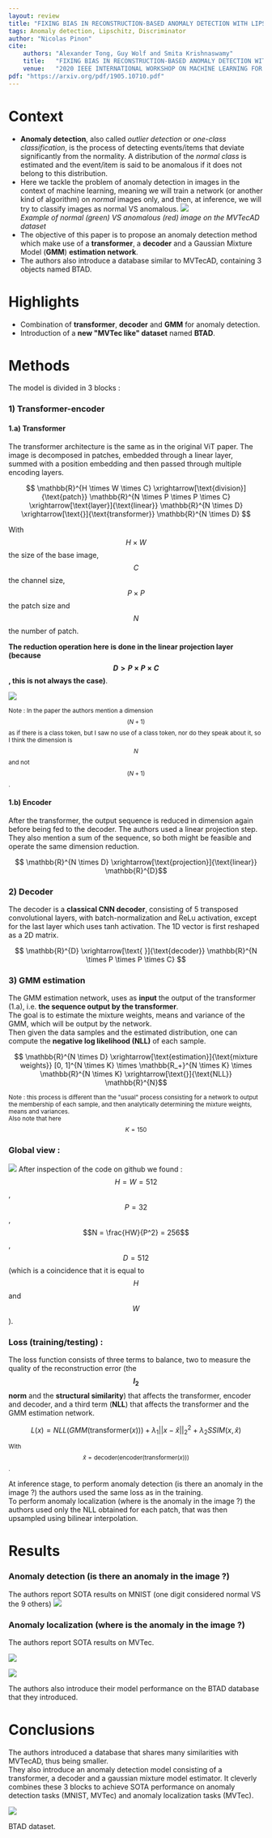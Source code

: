 ```yaml
---
layout: review
title: "FIXING BIAS IN RECONSTRUCTION-BASED ANOMALY DETECTION WITH LIPSCHITZ DISCRIMATORS"
tags: Anomaly detection, Lipschitz, Discriminator
author: "Nicolas Pinon"
cite:
    authors: "Alexander Tong, Guy Wolf and Smita Krishnaswamy"
    title:   "FIXING BIAS IN RECONSTRUCTION-BASED ANOMALY DETECTION WITH LIPSCHITZ DISCRIMATORS"
    venue:   "2020 IEEE INTERNATIONAL WORKSHOP ON MACHINE LEARNING FOR SIGNAL PROCESSING"
pdf: "https://arxiv.org/pdf/1905.10710.pdf"
---
```



# Context

* **Anomaly detection**, also called *outlier detection* or *one-class classification*, is the process of detecting events/items that deviate significantly from the normality. A distribution of the *normal class* is estimated and the event/item is said to be anomalous if it does not belong to this distribution.
* Here we tackle the problem of anomaly detection in images in the context of machine learning, meaning we will train a network (or another kind of algorithm) on *normal* images only, and then, at inference, we will try to classify images as normal VS anomalous.
![](/collections//images/VT-ADL/mvtec_ad.jpg)  
*Example of normal (green) VS anomalous (red) image on the MVTecAD dataset*
* The objective of this paper is to propose an anomaly detection method which make use of a **transformer**, a **decoder** and a Gaussian Mixture Model (**GMM**) **estimation network**.
* The authors also introduce a database similar to MVTecAD, containing 3 objects named BTAD.


# Highlights

* Combination of **transformer**, **decoder** and **GMM** for anomaly detection.
* Introduction of a **new "MVTec like" dataset** named **BTAD**.


# Methods

The model is divided in 3 blocks :

### 1) Transformer-encoder
#### 1.a) Transformer

The transformer architecture is the same as in the original ViT paper. The image is decomposed in patches, embedded through a linear layer, summed with a position embedding and then passed through multiple encoding layers.

$$ \mathbb{R}^{H \times W \times C} \xrightarrow[\text{division}]{\text{patch}}  \mathbb{R}^{N \times P \times P \times C} \xrightarrow[\text{layer}]{\text{linear}} \mathbb{R}^{N \times D} \xrightarrow[\text{}]{\text{transformer}} \mathbb{R}^{N \times D} $$  

With $$H \times W$$ the size of the base image, $$C$$ the channel size, $$P \times P$$ the patch size and $$N$$ the number of patch.  

**The reduction operation here is done in the linear projection layer (because $$D > P \times P \times C$$, this is not always the case)**.

![](/collections/images/VT-ADL/fig2_short.jpg)


<sup> Note : In the paper the authors mention a dimension $$(N+1)$$ as if there is a class token, but I saw no use of a class token, nor do they speak about it, so I think the dimension is $$N$$ and not $$(N+1)$$. </sup>   

#### 1.b) Encoder

After the transformer, the output sequence is reduced in dimension again before being fed to the decoder. The authors used a linear projection step. They also mention a sum of the sequence, so both might be feasible and operate the same dimension reduction.

$$ \mathbb{R}^{N \times D} \xrightarrow[\text{projection}]{\text{linear}} \mathbb{R}^{D}$$

### 2) Decoder

The decoder is a **classical CNN decoder**, consisting of 5 transposed convolutional layers, with batch-normalization and ReLu activation, except for the last layer which uses tanh activation. The 1D vector is first reshaped as a 2D matrix.

$$ \mathbb{R}^{D} \xrightarrow[\text{ }]{\text{decoder}} \mathbb{R}^{N \times P \times P \times C} $$



### 3) GMM estimation 

The GMM estimation network, uses as **input** the output of the transformer (1.a), i.e. **the sequence output by the transformer**.  
The goal is to estimate the mixture weights, means and variance of the GMM, which will be output by the network.  
Then given the data samples and the estimated distribution, one can compute the **negative log likelihood (NLL)** of each sample.

$$ \mathbb{R}^{N \times D} \xrightarrow[\text{estimation}]{\text{mixture weights}} [0, 1]^{N \times K} \times \mathbb{R_+}^{N \times K} \times \mathbb{R}^{N \times K} \xrightarrow[\text{}]{\text{NLL}} \mathbb{R}^{N}$$

<sup> Note : this process is different than the "usual" process consisting for a network to output the membership of each sample, and then analytically determining the mixture weights, means and variances.  
Also note that here $$K = 150$$ </sup> 


### Global view :
![](/collections/images/VT-ADL/fig2.jpg)
After inspection of the code on github we found : $$H = W = 512$$, $$P = 32$$, $$N = \frac{HW}{P^2} = 256$$, $$D = 512$$ (which is a coincidence that it is equal to $$H$$ and $$W$$).

### Loss (training/testing) :

The loss function consists of three terms to balance, two to measure the quality of the reconstruction error (the **$$l_2$$ norm** and the **structural similarity**) that affects the transformer, encoder and decoder, and a third term (**NLL**) that affects the transformer and the GMM estimation network.  


$$ L(x) = NLL(GMM(\text{transformer}(x))) + \lambda_1 ||x - \hat{x}||_2^2 + \lambda_2 SSIM(x, \hat{x}) $$

<sup> With $$\hat{x} = \text{decoder(encoder(transformer(}x\text{)))}$$. </sup> 

At inference stage, to perform anomaly detection (is there an anomaly in the image ?) the authors used the same loss as in the training.  
To perform anomaly localization (where is the anomaly in the image ?) the authors used only the NLL obtained for each patch, that was then upsampled using bilinear interpolation.

# Results	

### Anomaly detection (is there an anomaly in the image ?)

The authors report SOTA results on MNIST (one digit considered normal VS the 9 others)
![](/collections/images/VT-ADL/tab2.jpg)

### Anomaly localization (where is the anomaly in the image ?)

The authors report SOTA results on MVTec.

![](/collections/images/VT-ADL/fig3.jpg)

![](/collections/images/VT-ADL/tab3.jpg)

The authors also introduce their model performance on the BTAD database that they introduced. 

# Conclusions

The authors introduced a database that shares many similarities with MVTecAD, thus being smaller.  
They also introduce an anomaly detection model consisting of a transformer, a decoder and a gaussian mixture model estimator. It cleverly combines these 3 blocks to achieve SOTA performance on anomaly detection tasks (MNIST, MVTec) and anomaly localization tasks (MVTec).

![](/collections/images/VT-ADL/fig1.jpg)

BTAD dataset.

